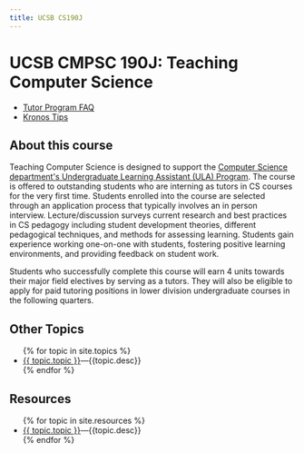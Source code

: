 ```yaml
---
title: UCSB CS190J
---
```


<h1>UCSB CMPSC 190J: Teaching Computer Science </h1>

* [Tutor Program FAQ](/topics/tutor_faq/)
* [Kronos Tips](/topics/kronos_tips/)

<div id="about" data-role="collapsible" data-collapsed="true" markdown="1">
<h2>About this course</h2>

Teaching Computer Science is designed to support the [Computer Science department's Undergraduate Learning Assistant (ULA) Program](http://cs.ucsb.edu/education/undergrad/ut).
The course is offered to outstanding students who are interning as tutors in CS courses for the very first time. Students enrolled into the course are selected through an application process that typically involves an in person interview. Lecture/discussion surveys current research and best practices in CS pedagogy including student development theories, different pedagogical techniques, and methods for assessing learning. Students gain experience working one-on-one with students, fostering positive learning environments, and providing feedback on student work.

Students who successfully complete this course will earn 4 units towards their major field electives by serving as a tutors. They will also be eligible to apply for paid tutoring positions in lower division undergraduate courses in the following quarters.

</div><!-- about -->



<div id="topics" data-role="collapsible" data-collapsed="false">
  <h2>Other Topics</h2>
  <ul>
   {% for topic in site.topics %}
     <li {% if topic.indent %} class="indent" {% endif %}><a href="{{topic.url}}">{{ topic.topic }}</a>&mdash;{{topic.desc}}</li>
   {% endfor %}
  </ul>
</div>



<div id="resources" data-role="collapsible" data-collapsed="false">
  <h2>Resources</h2>
  <ul>
   {% for topic in site.resources %}
     <li {% if topic.indent %} class="indent" {% endif %}><a href="{{topic.url}}">{{ topic.topic }}</a>&mdash;{{topic.desc}}</li>
   {% endfor %}
  </ul>
</div>

